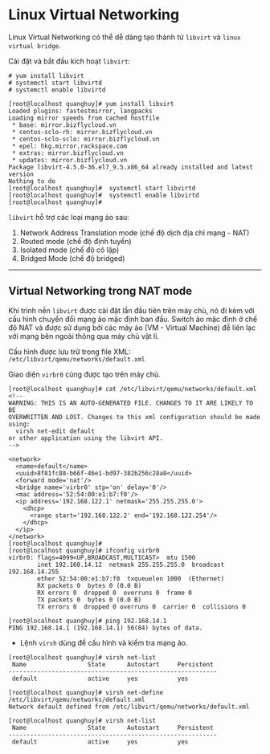# Linux Virtual Networking

Linux Virtual Networking có thể dễ dàng tạo thành từ `libvirt` và `linux virtual bridge`.

Cài đặt và bắt đầu kích hoạt `libvirt`:
```
# yum install libvirt
# systemctl start libvirtd
# systemctl enable libvirtd
```

```
[root@localhost quanghuy]# yum install libvirt
Loaded plugins: fastestmirror, langpacks
Loading mirror speeds from cached hostfile
 * base: mirror.bizflycloud.vn
 * centos-sclo-rh: mirror.bizflycloud.vn
 * centos-sclo-sclo: mirror.bizflycloud.vn
 * epel: hkg.mirror.rackspace.com
 * extras: mirror.bizflycloud.vn
 * updates: mirror.bizflycloud.vn
Package libvirt-4.5.0-36.el7_9.5.x86_64 already installed and latest version
Nothing to do
[root@localhost quanghuy]#  systemctl start libvirtd
[root@localhost quanghuy]#  systemctl enable libvirtd
[root@localhost quanghuy]# 
```

`libvirt` hỗ trợ các loại mạng ảo sau:
1. Network Address Translation mode (chế độ dịch địa chỉ mạng - NAT)
2. Routed mode (chế độ định tuyến)
3. Isolated mode (chế độ cô lập)
4. Bridged Mode (chế độ bridged)

----

## Virtual Networking trong NAT mode
Khi trình nền `libvirt` được cài đặt lần đầu tiên trên máy chủ, nó đi kèm với cấu hình chuyển đổi mạng ảo mặc định ban đầu. Switch ảo mặc định ở chế độ NAT và được sử dụng bởi các máy ảo (VM - Virtual Machine) để liên lạc với mạng bên ngoài thông qua máy chủ vật lí.

Cấu hình được lưu trữ trong file XML: `/etc/libvirt/qemu/networks/default.xml`

Giao diện `virbr0` cũng được tạo trên máy chủ.

```
[root@localhost quanghuy]# cat /etc/libvirt/qemu/networks/default.xml
<!--
WARNING: THIS IS AN AUTO-GENERATED FILE. CHANGES TO IT ARE LIKELY TO BE
OVERWRITTEN AND LOST. Changes to this xml configuration should be made using:
  virsh net-edit default
or other application using the libvirt API.
-->

<network>
  <name>default</name>
  <uuid>8f81fc88-b66f-46e1-bd97-382b256c28a8</uuid>
  <forward mode='nat'/>
  <bridge name='virbr0' stp='on' delay='0'/>
  <mac address='52:54:00:e1:b7:f0'/>
  <ip address='192.168.122.1' netmask='255.255.255.0'>
    <dhcp>
      <range start='192.168.122.2' end='192.168.122.254'/>
    </dhcp>
  </ip>
</network>
[root@localhost quanghuy]# 
[root@localhost quanghuy]# ifconfig virbr0
virbr0: flags=4099<UP,BROADCAST,MULTICAST>  mtu 1500
        inet 192.168.14.12  netmask 255.255.255.0  broadcast 192.168.14.255
        ether 52:54:00:e1:b7:f0  txqueuelen 1000  (Ethernet)
        RX packets 0  bytes 0 (0.0 B)
        RX errors 0  dropped 0  overruns 0  frame 0
        TX packets 0  bytes 0 (0.0 B)
        TX errors 0  dropped 0 overruns 0  carrier 0  collisions 0

[root@localhost quanghuy]# ping 192.168.14.1
PING 192.168.14.1 (192.168.14.1) 56(84) bytes of data.
```

- Lệnh `virsh` dùng để cấu hình và kiểm tra mạng ảo.

```
[root@localhost quanghuy]# virsh net-list
 Name                 State      Autostart     Persistent
----------------------------------------------------------
 default              active     yes           yes

[root@localhost quanghuy]# virsh net-define /etc/libvirt/qemu/networks/default.xml
Network default defined from /etc/libvirt/qemu/networks/default.xml

[root@localhost quanghuy]# virsh net-list
 Name                 State      Autostart     Persistent
----------------------------------------------------------
 default              active     yes           yes
```

